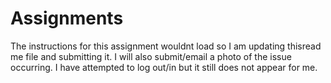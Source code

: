# Assignments
The instructions for this assignment wouldnt load so I am updating thisread me file and submitting it. 
I will also submit/email a photo of the issue occurring. I have attempted to log out/in but it still 
does not appear for me.
